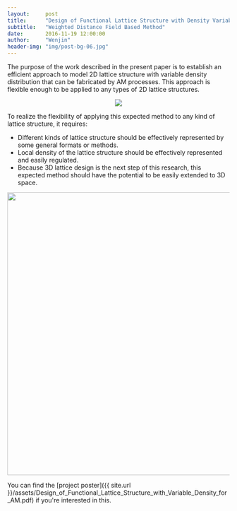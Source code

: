 ```yaml
---
layout:     post
title:      "Design of Functional Lattice Structure with Density Variable Density Distribution for Additive Manufacturing"
subtitle:   "Weighted Distance Field Based Method"
date:       2016-11-19 12:00:00
author:     "Wenjin"
header-img: "img/post-bg-06.jpg"
---
```


The purpose of the work described in the present paper is to establish an efficient approach to model 2D lattice structure with variable density distribution that can be fabricated by AM processes. This approach is flexible enough to be applied to any types of 2D lattice structures.

<center><img src="{{ site.url }}/post_img/variable_density_lattice/changing_density.gif"></center>

To realize the flexibility of applying this expected method to any kind of lattice structure, it requires:

* Different kinds of lattice structure should be effectively represented by some general formats or methods.
* Local density of the lattice structure should be effectively represented and easily regulated.
* Because 3D lattice design is the next step of this research, this expected method should have the potential to be easily extended to 3D space.

<center><img src="{{ site.url }}/assets/Design_of_Functional_Lattice_Structure_with_Variable_Density_for_AM.PNG" width="640"></center>

You can find the [project poster]({{ site.url }}/assets/Design_of_Functional_Lattice_Structure_with_Variable_Density_for_AM.pdf)  if you're interested in this.